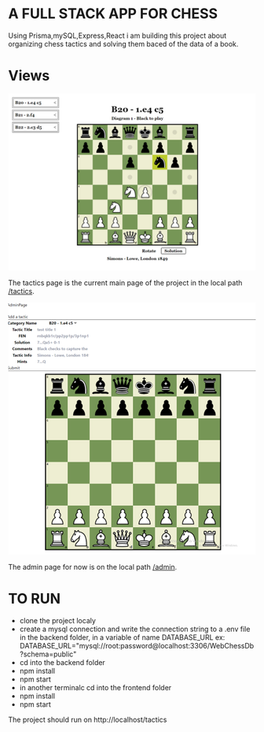 # A FULL STACK APP FOR CHESS

Using Prisma,mySQL,Express,React i am building this project about organizing chess tactics and solving them baced of the data of a book.

# Views

![Tactics Page View](/frontend/public/screenshots/tacticsPage.png)

The tactics page is the current main page of the project in the local path [/tactics](http://localhost:3000/tactics).

![Admin Page View](/frontend/public/screenshots/adminPage.png)

The admin page for now is on the local path [/admin](http://localhost:3000/admin).

# TO RUN

- clone the project localy
- create a mysql connection and write the connection string to a .env file in the backend folder, in a variable of name DATABASE_URL ex: DATABASE_URL="mysql://root:password@localhost:3306/WebChessDb?schema=public"
- cd into the backend folder
- npm install
- npm start
- in another terminalc cd into the frontend folder
- npm install
- npm start

The project should run on http://localhost/tactics
